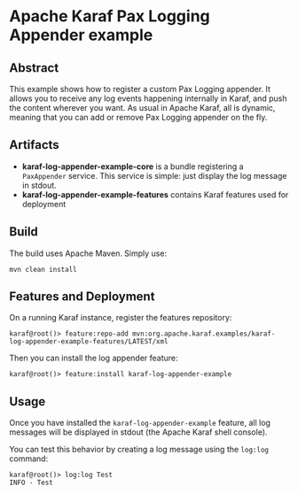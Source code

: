 <!--
    Licensed to the Apache Software Foundation (ASF) under one
    or more contributor license agreements.  See the NOTICE file
    distributed with this work for additional information
    regarding copyright ownership.  The ASF licenses this file
    to you under the Apache License, Version 2.0 (the
    "License"); you may not use this file except in compliance
    with the License.  You may obtain a copy of the License at

      http://www.apache.org/licenses/LICENSE-2.0

    Unless required by applicable law or agreed to in writing,
    software distributed under the License is distributed on an
    "AS IS" BASIS, WITHOUT WARRANTIES OR CONDITIONS OF ANY
    KIND, either express or implied.  See the License for the
    specific language governing permissions and limitations
    under the License.
-->
# Apache Karaf Pax Logging Appender example

## Abstract

This example shows how to register a custom Pax Logging appender. It allows you to receive any log events happening
internally in Karaf, and push the content wherever you want.
As usual in Apache Karaf, all is dynamic, meaning that you can add or remove Pax Logging appender on the fly.

## Artifacts

* **karaf-log-appender-example-core** is a bundle registering a `PaxAppender` service. This service is simple: just display the log message in stdout.
* **karaf-log-appender-example-features** contains Karaf features used for deployment

## Build

The build uses Apache Maven. Simply use:

```
mvn clean install
```

## Features and Deployment

On a running Karaf instance, register the features repository:

```
karaf@root()> feature:repo-add mvn:org.apache.karaf.examples/karaf-log-appender-example-features/LATEST/xml
```

Then you can install the log appender feature:

```
karaf@root()> feature:install karaf-log-appender-example
```

## Usage

Once you have installed the `karaf-log-appender-example` feature, all log messages will be displayed in stdout (the Apache Karaf shell console).

You can test this behavior by creating a log message using the `log:log` command:

```
karaf@root()> log:log Test
INFO - Test
```